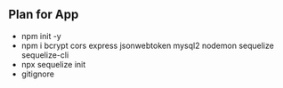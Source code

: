 ## Plan for App

- npm init -y
- npm i bcrypt cors express jsonwebtoken mysql2 nodemon sequelize sequelize-cli
- npx sequelize init
- gitignore
